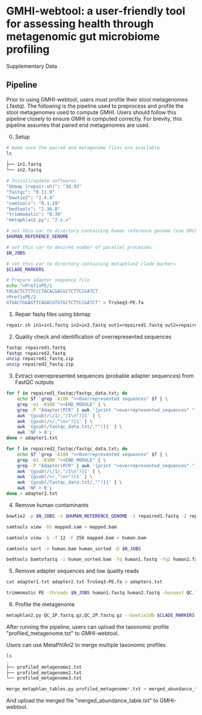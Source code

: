 # GMHI-webtool: a user-friendly tool for assessing health through metagenomic gut microbiome profiling

Supplementary Data

## Pipeline

Prior to using GMHI-webtool, users must profile their stool metagenomes (.fastq).
The following is the pipeline used to preprocess and profile the stool metagenomes used to compute GMHI. 
Users should follow this pipeline closely to ensure GMHI is computed correctly.
For brevity, this pipeline assumes that paired end metagenomes are used.

0. Setup
```bash
# make sure the paired end metagenome files are available
ls 
.
├── in1.fastq
└── in2.fastq

# Install/update softwares
"bbmap (repair.sh)": "38.93"
"fastqc": "0.11.9"
"bowtie2": "2.4.4"
"samtools": "0.1.19"
"bedtools": "2.30.0"
"trimmomatic": "0.39"
"metaphlan2.py": "2.x.x"

# set this var to directory containing human reference genome (use GRCh38/hg38)
$HUMAN_REFERENCE_GENOME

# set this var to desired number of parallel processes
$N_JOBS

# set this var to directory containing metaphlan2 clade markers
$CLADE_MARKERS

# Prepare adapter sequence file
echo ">PrefixPE/1
TACACTCTTTCCCTACACGACGCTCTTCCGATCT
>PrefixPE/2
GTGACTGGAGTTCAGACGTGTGCTCTTCCGATCT" > TruSeq3-PE.fa

```

1. Repair fastq files using bbmap
```bash
repair.sh in1=in1.fastq in2=in2.fastq out1=repaired1.fastq out2=repaired2.fastq outs=garbage
```

2. Quality check and identification of overrepresented sequences

```bash
fastqc repaired1.fastq
fastqc repaired2.fastq
unzip repaired1_fastq.zip
unzip repaired2_fastq.zip
```

3. Extract overrepresented sequences (probable adapter sequences) from FastQC outputs
```bash
for f in repaired1_fastqc/fastqc_data.txt; do
    echo $f `grep -A100 ">>Overrepresented sequences" $f | \
    grep -m1 -B100 ">>END_MODULE" | \
    grep -P "Adapter|PCR" | awk '{print ">overrepresented_sequences" "_" ++c "/1" $1}'` | \
    awk '{gsub(/\/1/,"/1\n")}1' | \
    awk '{gsub(/>/,"\n>")}1' | \
    awk '{gsub(/fastqc_data.txt/,"")}1' | \
    awk 'NF > 0';
done > adapter1.txt

for f in repaired2_fastqc/fastqc_data.txt; do
    echo $f `grep -A100 ">>Overrepresented sequences" $f | \
    grep -m1 -B100 ">>END_MODULE" | \
    grep -P "Adapter|PCR" | awk '{print ">overrepresented_sequences" "_" ++c "/1" $1}'` | \
    awk '{gsub(/\/1/,"/1\n")}1' | \
    awk '{gsub(/>/,"\n>")}1' | \
    awk '{gsub(/fastqc_data.txt/,"")}1' | \
    awk 'NF > 0';
done > adapter2.txt
```
4. Remove human contaminants
```bash
bowtie2 -p $N_JOBS -x $HUMAN_REFERENCE_GENOME -1 repaired1.fastq -2 repaired2.fastq -S mapped.sam

samtools view -bS mapped.sam > mapped.bam

samtools view -b -f 12 -F 256 mapped.bam > human.bam

samtools sort -n human.bam human_sorted -@ $N_JOBS

bedtools bamtofastq -i human_sorted.bam -fq human1.fastq -fq2 human2.fastq
```

5. Remove adapter sequences and low quality reads
```bash
cat adapter1.txt adapter2.txt TruSeq3-PE.fa > adapters.txt

trimmomatic PE -threads $N_JOBS human1.fastq human2.fastq -baseout QC.fastq.gz ILLUMINACLIP:adapters.txt:2:30:10:2:keepBothReads LEADING:3 TRAILING:3 MINLEN:60
```

6. Profile the metagenome
```bash
metaphlan2.py QC_1P.fastq.gz,QC_2P.fastq.gz --bowtie2db $CLADE_MARKERS --bowtie2out --index mpa_v20_m200 --nproc $N_JOBS --input_type fastq -o profiled_metagenome.txt
```

After running the pipeline, users can upload the taxonomic profile "profiled_metagenome.txt" to GMHI-webtool.

Users can use MetaPhlAn2 to merge multiple taxonomic profiles 
```bash
ls
.
├── profiled_metagenome1.txt
├── profiled_metagenome2.txt
└── profiled_metagenome3.txt

merge_metaphlan_tables.py profiled_metagenome*.txt > merged_abundance_table.txt
```
And upload the merged file "merged_abundance_table.txt" to GMHI-webtool.
